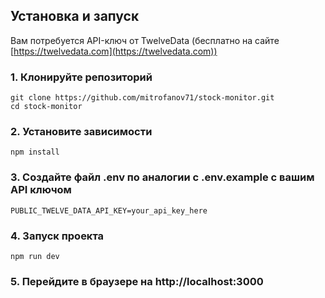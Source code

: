 ## Установка и запуск

Вам потребуется API-ключ от TwelveData (бесплатно на сайте [https://twelvedata.com](https://twelvedata.com))

### 1. Клонируйте репозиторий

```
git clone https://github.com/mitrofanov71/stock-monitor.git
cd stock-monitor
```

### 2. Установите зависимости
```
npm install
```

### 3. Создайте файл .env по аналогии с .env.example с вашим API ключом
```
PUBLIC_TWELVE_DATA_API_KEY=your_api_key_here
```

### 4. Запуск проекта
```
npm run dev
```

### 5. Перейдите в браузере на http://localhost:3000